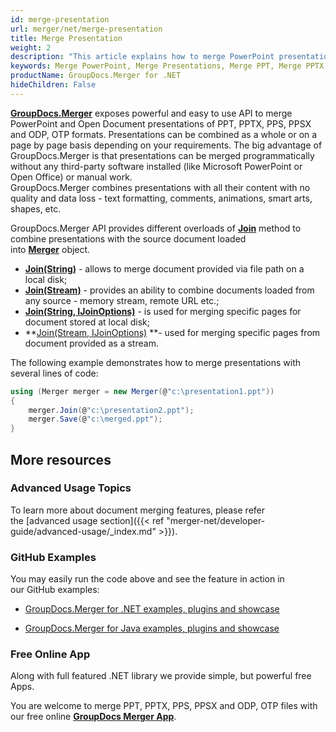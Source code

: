 ```yaml
---
id: merge-presentation
url: merger/net/merge-presentation
title: Merge Presentation
weight: 2
description: "This article explains how to merge PowerPoint presentations, combine several PPTX or PPT files into one using GroupDocs.Merger API and couple lines of code."
keywords: Merge PowerPoint, Merge Presentations, Merge PPT, Merge PPTX, Merge PPSX, Merge PPS, Join PowerPoint, Combine PowerPoint
productName: GroupDocs.Merger for .NET
hideChildren: False
---
```

**[GroupDocs.Merger](https://products.groupdocs.com/merger/net)** exposes powerful and easy to use API to merge PowerPoint and Open Document presentations of PPT, PPTX, PPS, PPSX and ODP, OTP formats. Presentations can be combined as a whole or on a page by page basis depending on your requirements. The big advantage of GroupDocs.Merger is that presentations can be merged programmatically without any third-party software installed (like Microsoft PowerPoint or Open Office) or manual work.  
GroupDocs.Merger combines presentations with all their content with no quality and data loss - text formatting, comments, animations, smart arts, shapes, etc.  
  
GroupDocs.Merger API provides different overloads of **[Join](https://apireference.groupdocs.com/net/merger/groupdocs.merger/merger/methods/join/index)** method to combine presentations with the source document loaded into **[Merger](https://apireference.groupdocs.com/net/merger/groupdocs.merger/merger)** object. 

*   **[Join(String)](https://apireference.groupdocs.com/net/merger/groupdocs.merger.merger/join/methods/2)** - allows to merge document provided via file path on a local disk; 
*   **[Join(Stream)](https://apireference.groupdocs.com/net/merger/groupdocs.merger/merger/methods/join)** - provides an ability to combine documents loaded from any source - memory stream, remote URL etc.;
*   **[Join(String, IJoinOptions)](https://apireference.groupdocs.com/net/merger/groupdocs.merger.merger/join/methods/3)** - is used for merging specific pages for document stored at local disk; 
*   **[Join(Stream, IJoinOptions)](https://apireference.groupdocs.com/net/merger/groupdocs.merger.merger/join/methods/1) **\- used for merging specific pages from document provided as a stream.

The following example demonstrates how to merge presentations with several lines of code:

```csharp
using (Merger merger = new Merger(@"c:\presentation1.ppt"))
{
    merger.Join(@"c:\presentation2.ppt");
    merger.Save(@"c:\merged.ppt");
}
```

## More resources

### Advanced Usage Topics 

To learn more about document merging features, please refer the [advanced usage section]({{< ref "merger-net/developer-guide/advanced-usage/_index.md" >}}).

### GitHub Examples 

You may easily run the code above and see the feature in action in our GitHub examples:

*   [GroupDocs.Merger for .NET examples, plugins and showcase](https://github.com/groupdocs-merger/GroupDocs.Merger-for-.NET)
    
*   [GroupDocs.Merger for Java examples, plugins and showcase](https://github.com/groupdocs-merger/GroupDocs.Merger-for-Java)
    

### Free Online App 

Along with full featured .NET library we provide simple, but powerful free Apps.

You are welcome to merge PPT, PPTX, PPS, PPSX and ODP, OTP files with our free online **[GroupDocs Merger App](https://products.groupdocs.app/merger)**.
